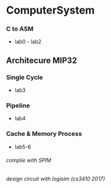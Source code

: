 # ComputerSystem

### C to ASM

- lab0 - lab2

## Architecure MIP32

### Single Cycle

- lab3

### Pipeline

- lab4

### Cache & Memory Process

- lab5-6

###### complie with SPIM

###### design circuit with logisim (cs3410 2017)
